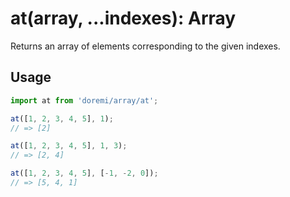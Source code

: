 # at(array, ...indexes): Array

Returns an array of elements corresponding to the given indexes.

## Usage

```js
import at from 'doremi/array/at';

at([1, 2, 3, 4, 5], 1);
// => [2]

at([1, 2, 3, 4, 5], 1, 3);
// => [2, 4]

at([1, 2, 3, 4, 5], [-1, -2, 0]);
// => [5, 4, 1]
```
